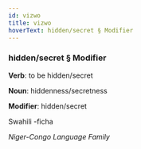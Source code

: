 ```yaml
---
id: vizwo
title: vizwo
hoverText: hidden/secret § Modifier
---
```


### hidden/secret § Modifier

**Verb**: to be hidden/secret

**Noun**: hiddenness/secretness

**Modifier**: hidden/secret

Swahili -ficha 

*Niger-Congo Language Family*